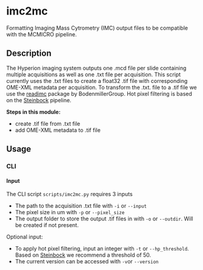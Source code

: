 # imc2mc
Formatting Imaging Mass Cytrometry (IMC) output files to be compatible with the MCMICRO pipeline.

## Description
The Hyperion imaging system outputs one .mcd file per slide containing multiple acquisitions as well as one .txt file per acquisition. This script currently uses the .txt files to create a float32 .tif file with corresponding OME-XML metadata per acquisition. To transform the .txt. file to a .tif file we use the [readimc](https://github.com/BodenmillerGroup/readimc) package by BodenmillerGroup. Hot pixel filtering is based on the [Steinbock](https://bodenmillergroup.github.io/steinbock/latest/) pipeline.

**Steps in this module:**
* create .tif file from .txt file
* add OME-XML metadata to .tif file

## Usage 

### CLI
#### Input
The CLI script `scripts/imc2mc.py` requires 3 inputs
* The path to the acquisition .txt file with `-i` or `--input`
* The pixel size in um with  `-p` or `--pixel_size`
* The output folder to store the output .tif files in with `-o` or `--outdir`. Will be created if not present.

Optional input:
* To apply hot pixel filtering, input an integer with `-t` or `--hp_threshold`. Based on [Steinbock](https://bodenmillergroup.github.io/steinbock/latest/cli/preprocessing/) we recommend a threshold of 50. 
* The current version can be accessed with `-v`or `--version`

